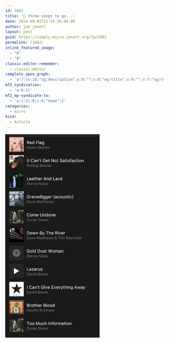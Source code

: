 ```yaml
---
id: 1682
title: '🎵 three songs to go...'
date: 2019-09-01T11:55:16-04:00
author: joe jenett
layout: post
guid: https://simply.micro.jenett.org/?p=1682
permalink: /1682/
inline_featured_image:
  - "0"
  - "0"
classic-editor-remember:
  - classic-editor
complete_open_graph:
  - 'a:7:{s:14:"og:description";s:0:"";s:8:"og:title";s:0:"";s:7:"og:type";s:0:"";s:12:"twitter:card";s:7:"summary";s:15:"twitter:creator";s:0:"";s:19:"twitter:description";s:0:"";s:8:"og:image";s:0:"";}'
mf2_syndication:
  - 'a:0:{}'
mf2_mp-syndicate-to:
  - 'a:1:{i:0;s:4:"none";}'
categories:
  - micro
kind:
  - Article
---
```

<img class="size-full wp-image-1681" src="../wp-content/uploads/2020/06/Screen-Shot-2019-09-01-at-11.49.40-AM.png" alt="" width="300" />
